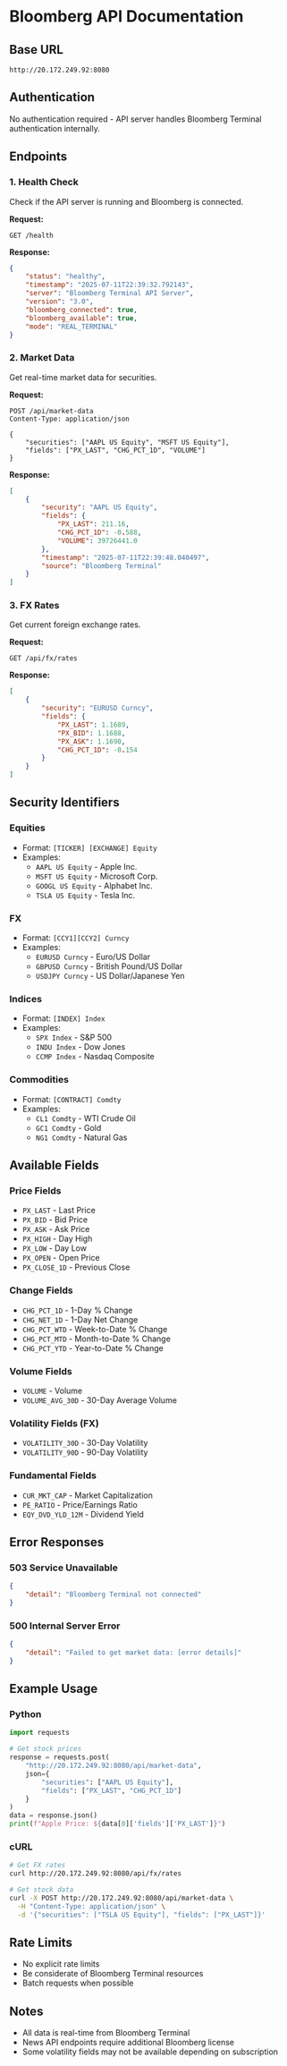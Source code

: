 # Bloomberg API Documentation

## Base URL
```
http://20.172.249.92:8080
```

## Authentication
No authentication required - API server handles Bloomberg Terminal authentication internally.

## Endpoints

### 1. Health Check
Check if the API server is running and Bloomberg is connected.

**Request:**
```http
GET /health
```

**Response:**
```json
{
    "status": "healthy",
    "timestamp": "2025-07-11T22:39:32.792143",
    "server": "Bloomberg Terminal API Server",
    "version": "3.0",
    "bloomberg_connected": true,
    "bloomberg_available": true,
    "mode": "REAL_TERMINAL"
}
```

### 2. Market Data
Get real-time market data for securities.

**Request:**
```http
POST /api/market-data
Content-Type: application/json

{
    "securities": ["AAPL US Equity", "MSFT US Equity"],
    "fields": ["PX_LAST", "CHG_PCT_1D", "VOLUME"]
}
```

**Response:**
```json
[
    {
        "security": "AAPL US Equity",
        "fields": {
            "PX_LAST": 211.16,
            "CHG_PCT_1D": -0.588,
            "VOLUME": 39726441.0
        },
        "timestamp": "2025-07-11T22:39:48.040497",
        "source": "Bloomberg Terminal"
    }
]
```

### 3. FX Rates
Get current foreign exchange rates.

**Request:**
```http
GET /api/fx/rates
```

**Response:**
```json
[
    {
        "security": "EURUSD Curncy",
        "fields": {
            "PX_LAST": 1.1689,
            "PX_BID": 1.1688,
            "PX_ASK": 1.1690,
            "CHG_PCT_1D": -0.154
        }
    }
]
```

## Security Identifiers

### Equities
- Format: `[TICKER] [EXCHANGE] Equity`
- Examples:
  - `AAPL US Equity` - Apple Inc.
  - `MSFT US Equity` - Microsoft Corp.
  - `GOOGL US Equity` - Alphabet Inc.
  - `TSLA US Equity` - Tesla Inc.

### FX
- Format: `[CCY1][CCY2] Curncy`
- Examples:
  - `EURUSD Curncy` - Euro/US Dollar
  - `GBPUSD Curncy` - British Pound/US Dollar
  - `USDJPY Curncy` - US Dollar/Japanese Yen

### Indices
- Format: `[INDEX] Index`
- Examples:
  - `SPX Index` - S&P 500
  - `INDU Index` - Dow Jones
  - `CCMP Index` - Nasdaq Composite

### Commodities
- Format: `[CONTRACT] Comdty`
- Examples:
  - `CL1 Comdty` - WTI Crude Oil
  - `GC1 Comdty` - Gold
  - `NG1 Comdty` - Natural Gas

## Available Fields

### Price Fields
- `PX_LAST` - Last Price
- `PX_BID` - Bid Price
- `PX_ASK` - Ask Price
- `PX_HIGH` - Day High
- `PX_LOW` - Day Low
- `PX_OPEN` - Open Price
- `PX_CLOSE_1D` - Previous Close

### Change Fields
- `CHG_PCT_1D` - 1-Day % Change
- `CHG_NET_1D` - 1-Day Net Change
- `CHG_PCT_WTD` - Week-to-Date % Change
- `CHG_PCT_MTD` - Month-to-Date % Change
- `CHG_PCT_YTD` - Year-to-Date % Change

### Volume Fields
- `VOLUME` - Volume
- `VOLUME_AVG_30D` - 30-Day Average Volume

### Volatility Fields (FX)
- `VOLATILITY_30D` - 30-Day Volatility
- `VOLATILITY_90D` - 90-Day Volatility

### Fundamental Fields
- `CUR_MKT_CAP` - Market Capitalization
- `PE_RATIO` - Price/Earnings Ratio
- `EQY_DVD_YLD_12M` - Dividend Yield

## Error Responses

### 503 Service Unavailable
```json
{
    "detail": "Bloomberg Terminal not connected"
}
```

### 500 Internal Server Error
```json
{
    "detail": "Failed to get market data: [error details]"
}
```

## Example Usage

### Python
```python
import requests

# Get stock prices
response = requests.post(
    "http://20.172.249.92:8080/api/market-data",
    json={
        "securities": ["AAPL US Equity"],
        "fields": ["PX_LAST", "CHG_PCT_1D"]
    }
)
data = response.json()
print(f"Apple Price: ${data[0]['fields']['PX_LAST']}")
```

### cURL
```bash
# Get FX rates
curl http://20.172.249.92:8080/api/fx/rates

# Get stock data
curl -X POST http://20.172.249.92:8080/api/market-data \
  -H "Content-Type: application/json" \
  -d '{"securities": ["TSLA US Equity"], "fields": ["PX_LAST"]}'
```

## Rate Limits
- No explicit rate limits
- Be considerate of Bloomberg Terminal resources
- Batch requests when possible

## Notes
- All data is real-time from Bloomberg Terminal
- News API endpoints require additional Bloomberg license
- Some volatility fields may not be available depending on subscription